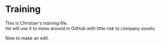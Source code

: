 # Training
This is Christian's training file.  
He will use it to mess around in GitHub with little risk to company assets.  

Now to make an edit.
